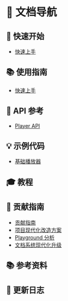 # 📖 文档导航

## 🚀 快速开始
- [快速上手](guides/quick-start.md)

## 📚 使用指南
- [快速上手](guides/quick-start.md)

## 📖 API 参考
- [Player API](api/player.md)

## 💡 示例代码
- [基础播放器](examples/basic/simple-player.md)

## 🎓 教程
<!-- 待补充 -->

## 🤝 贡献指南
- [贡献指南](contributing/contributing.md)
- [项目现代化改造方案](contributing/refactoring-plan.md)
- [Playground 分析](contributing/playground-analysis.md)
- [文档系统现代化升级](contributing/documentation-modernization.md)

## 📚 参考资料
<!-- 待补充 -->

## 📝 更新日志
<!-- 待补充 --> 
